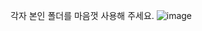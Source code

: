 각자 본인 폴더를 마음껏 사용해 주세요.
![image](https://github.com/ShinHyun-soo/2024sw/assets/69250097/2997a5ff-e25d-4d33-a30a-1ad13b7299c4)


